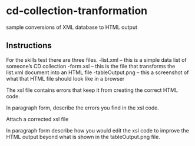 # cd-collection-tranformation
sample conversions of XML database to HTML output

## Instructions

For the skills test there are three files.
-list.xml – this is a simple data list of someone’s CD collection
-form.xsl – this is the file that transforms the list.xml document into an HTML file
-tableOutput.png – this a screenshot of what that HTML file should look like in a browser

The xsl file contains errors that keep it from creating the correct HTML code.

In paragraph form, describe the errors you find in the xsl code.

Attach a corrected xsl file

In paragraph form describe how you would edit the xsl code to improve the HTML output beyond what is shown in the tableOutput.png file.
